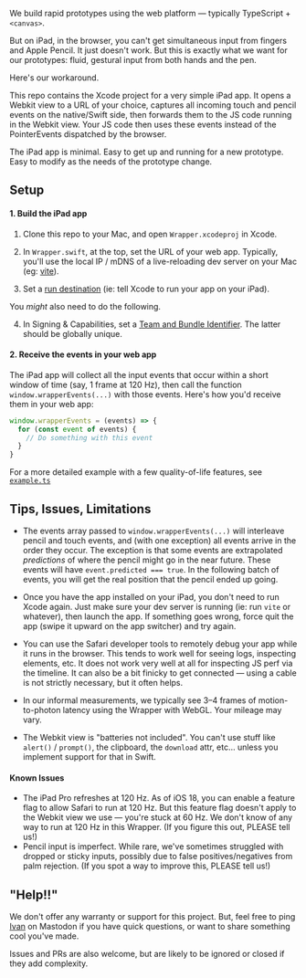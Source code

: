 We build rapid prototypes using the web platform — typically TypeScript + `<canvas>`.

But on iPad, in the browser, you can't get simultaneous input from fingers and Apple Pencil. It just doesn't work. But this is exactly what we want for our prototypes: fluid, gestural input from both hands and the pen.

Here's our workaround.

This repo contains the Xcode project for a very simple iPad app. It opens a Webkit view to a URL of your choice, captures all incoming touch and pencil events on the native/Swift side, then forwards them to the JS code running in the Webkit view. Your JS code then uses these events instead of the PointerEvents dispatched by the browser.

The iPad app is minimal. Easy to get up and running for a new prototype. Easy to modify as the needs of the prototype change.

## Setup

#### 1. Build the iPad app

1. Clone this repo to your Mac, and open `Wrapper.xcodeproj` in Xcode.

2. In `Wrapper.swift`, at the top, set the URL of your web app. Typically, you'll use the local IP / mDNS of a live-reloading dev server on your Mac (eg: [vite](https://vite.dev)).

3. Set a [run destination](https://developer.apple.com/documentation/xcode/building-and-running-an-app) (ie: tell Xcode to run your app on your iPad).

You *might* also need to do the following.

4. In Signing & Capabilities, set a [Team and Bundle Identifier](https://developer.apple.com/documentation/xcode/preparing-your-app-for-distribution). The latter should be globally unique.

#### 2. Receive the events in your web app

The iPad app will collect all the input events that occur within a short window of time (say, 1 frame at 120 Hz), then call the function `window.wrapperEvents(...)` with those events. Here's how you'd receive them in your web app:

```javascript
window.wrapperEvents = (events) => {
  for (const event of events) {
    // Do something with this event
  }
}
```

For a more detailed example with a few quality-of-life features, see [`example.ts`](/example.ts)

## Tips, Issues, Limitations

* The events array passed to `window.wrapperEvents(...)` will interleave pencil and touch events, and (with one exception) all events arrive in the order they occur. The exception is that some events are extrapolated *predictions* of where the pencil might go in the near future. These events will have `event.predicted === true`. In the following batch of events, you will get the real position that the pencil ended up going.
* Once you have the app installed on your iPad, you don't need to run Xcode again. Just make sure your dev server is running (ie: run `vite` or whatever), then launch the app. If something goes wrong, force quit the app (swipe it upward on the app switcher) and try again.
* You can use the Safari developer tools to remotely debug your app while it runs in the browser. This tends to work well for seeing logs, inspecting elements, etc. It does not work very well at all for inspecting JS perf via the timeline. It can also be a bit finicky to get connected — using a cable is not strictly necessary, but it often helps.
* In our informal measurements, we typically see 3–4 frames of motion-to-photon latency using the Wrapper with WebGL. Your mileage may vary.

* The Webkit view is "batteries not included". You can't use stuff like `alert()` / `prompt()`, the clipboard, the `download` attr, etc… unless you implement support for that in Swift.

#### Known Issues
* The iPad Pro refreshes at 120 Hz. As of iOS 18, you can enable a feature flag to allow Safari to run at 120 Hz. But this feature flag doesn't apply to the Webkit view we use — you're stuck at 60 Hz. We don't know of any way to run at 120 Hz in this Wrapper. (If you figure this out, PLEASE tell us!)
* Pencil input is imperfect. While rare, we've sometimes struggled with dropped or sticky inputs, possibly due to false positives/negatives from palm rejection. (If you spot a way to improve this, PLEASE tell us!)

## "Help!!"

We don't offer any warranty or support for this project. But, feel free to ping [Ivan](http://mastodon.social/@spiralganglion) on Mastodon if you have quick questions, or want to share something cool you've made.

Issues and PRs are also welcome, but are likely to be ignored or closed if they add complexity.
